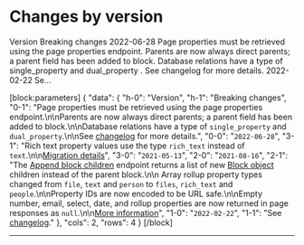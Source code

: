 # Changes by version

Version Breaking changes 2022-06-28 Page properties must be retrieved using the page properties endpoint. Parents are now always direct parents; a parent field has been added to block. Database relations have a type of single_property and dual_property . See changelog for more details. 2022-02-22 Se...

[block:parameters]
{
  "data": {
    "h-0": "Version",
    "h-1": "Breaking changes",
    "0-1": "Page properties must be retrieved using the page properties endpoint.\n\nParents are now always direct parents; a parent field has been added to block.\n\nDatabase relations have a type of `single_property` and `dual_property`.\n\nSee [changelog](https://developers.notion.com/changelog/releasing-notion-version-2022-06-28) for more details.",
    "0-0": "`2022-06-28`",
    "3-1": "Rich text property values use the type `rich_text` instead of `text`.\n\n[Migration details](changelog:unversioned-requests-no-longer-accepted)",
    "3-0": "`2021-05-13`",
    "2-0": "`2021-08-16`",
    "2-1": "The [Append block children](ref:patch-block-children) endpoint returns a list of new [Block object](ref:block) children instead of the parent block.\n\n Array rollup property types changed from `file`, `text` and `person` to `files`, `rich_text` and `people`.\n\nProperty IDs are now encoded to be URL safe.\n\nEmpty number, email, select, date, and rollup properties are now returned in page responses as `null`.\n\n[More information](changelog:notion-version-2021-08-16)",
    "1-0": "`2022-02-22`",
    "1-1": "See [changelog](https://developers.notion.com/changelog/releasing-notion-version-2022-02-22)."
  },
  "cols": 2,
  "rows": 4
}
[/block]

---
